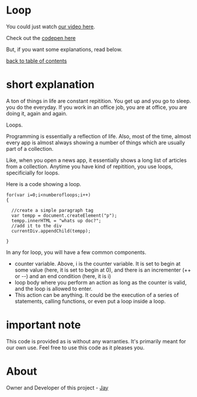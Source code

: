 # Loop

You could just watch [our video here]().

Check out the [codepen here](https://codepen.io/jay-pancodu/pen/NWNPrGp)

But, if you want some explanations, read below.

[back to table of contents](readme.md)

# short explanation

A ton of things in life are constant repitition. You get up and you go to sleep. you do the everyday. If you work in an office job, you are at office, you are doing it, again and again. 

Loops.

Programming is essentially a reflection of life. Also, most of the time, almost every app is almost always showing a number of things which are usually part of a collection. 

Like, when you open a news app, it essentially shows a long list of articles from a collection. Anytime you have kind of repitition, you use loops, specificially for loops.

Here is a code showing a loop. 

    for(var i=0;i<numberofloops;i++)
    {
     
      //create a simple paragraph tag
      var tempp = document.createElement("p");
      tempp.innerHTML = "whats up doc?"; 
      //add it to the div
      currentDiv.appendChild(tempp);
      
    }

In any for loop, you will have a few common components. 

* counter variable. Above, i is the counter variable. It is set to begin at some value (here, it is set to begin at 0), and there is an incrementer (++ or --) and an end condition (here, it is i<numberofloops>)
* loop body where you perform an action as long as the counter is valid, and the loop is allowed to enter.
* This action can be anything. It could be the execution of a series of statements, calling functions, or even put a loop inside a loop.

# important note 

This code is provided as is without any warranties. It's primarily meant for our own use. Feel free to use this code as it pleases you.

# About

Owner and Developer of this project - [Jay](http://thechalakas.com)